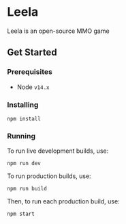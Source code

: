 # Leela
Leela is an open-source MMO game

## Get Started
### Prerequisites
- Node `v14.x`

### Installing
```console
npm install
```

### Running
To run live development builds, use:
```console
npm run dev
```

To run production builds, use:
```console
npm run build
```

Then, to run each production build, use:
```console
npm start
```
